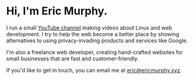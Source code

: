 # Hi, I'm Eric Murphy.

I run a small [YouTube channel](https://youtube.com/@ericmurphyxyz) making videos about Linux and web development. I try to help the web become a better place by showing alternatives to using privacy-invading products and services like Google.

I'm also a freelance web developer, creating hand-crafted websites for small businesses that are fast and customer-friendly.

If you'd like to get in touch, you can email me at [eric@ericmurphy.xyz](mailto:eric@ericmurphy.xyz).

